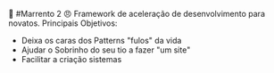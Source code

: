 :punch: #Marrento 2 :angry:
Framework de aceleração de desenvolvimento para novatos.
Principais Objetivos:
* Deixa os caras dos Patterns "fulos" da vida
* Ajudar o Sobrinho do seu tio a fazer "um site"
* Facilitar a criação sistemas


